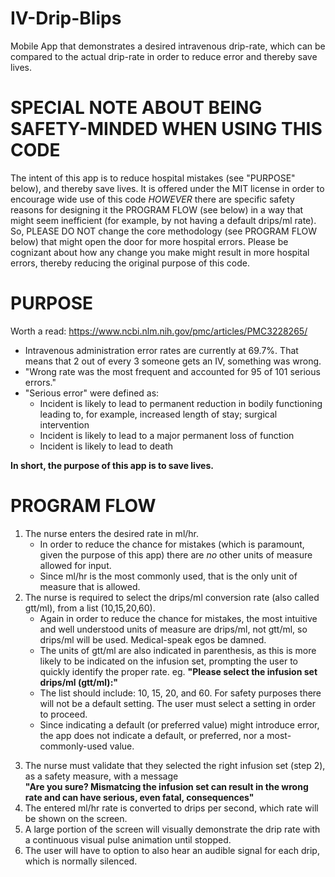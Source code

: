 # IV-Drip-Blips
Mobile App that demonstrates a desired intravenous drip-rate, which can be compared to the actual drip-rate in order to reduce error and thereby save lives.

# SPECIAL NOTE ABOUT BEING SAFETY-MINDED WHEN USING THIS CODE
The intent of this app is to reduce hospital mistakes (see "PURPOSE" below), and thereby save lives.  It is offered under the MIT license in order to encourage wide use of this code *HOWEVER* there are specific safety reasons for designing it the PROGRAM FLOW (see below) in a way that might seem inefficient (for example, by not having a default drips/ml rate). So, PLEASE DO NOT change the core methodology (see PROGRAM FLOW below) that might open the door for more hospital errors.  Please be cognizant about how any change you make might result in more hospital errors, thereby reducing the original purpose of this code.

# PURPOSE
Worth a read: https://www.ncbi.nlm.nih.gov/pmc/articles/PMC3228265/
* Intravenous administration error rates are currently at 69.7%. That means
     that 2 out of every 3 someone gets an IV, something was wrong.
* "Wrong rate was the most frequent and accounted for 95 of 101 serious errors."
* "Serious error" were defined as:
   * Incident is likely to lead to permanent reduction in bodily functioning leading
        to, for example, increased length of stay; surgical intervention
   * Incident is likely to lead to a major permanent loss of function
   * Incident is likely to lead to death

**In short, the purpose of this app is to save lives.**

# PROGRAM FLOW
1. The nurse enters the desired rate in ml/hr.
    - In order to reduce the chance for mistakes (which is paramount, given the purpose of this app)
          there are *no* other units of measure allowed for input.
    - Since ml/hr is the most commonly used, that is the only unit of measure that is allowed.
2. The nurse is required to select the drips/ml conversion rate (also called gtt/ml), from a list (10,15,20,60).
    - Again in order to reduce the chance for mistakes, the most intuitive and well understood units of measure
              are drips/ml, not gtt/ml, so drips/ml will be used.  Medical-speak egos be damned.
    - The units of gtt/ml are also indicated in parenthesis, as this is more likely to be
                     indicated on the infusion set, prompting the user to quickly identify the proper rate.
                     eg. **"Please select the infusion set drips/ml (gtt/ml):"**
    - The list should include: 10, 15, 20, and 60.  For safety purposes there will not
              be a default setting. The user must select a setting in order to proceed.
    - Since indicating a
              default (or preferred value) might introduce error, the app does not indicate a default,
              or preferred, nor a most-commonly-used value.
3) The nurse must validate that they selected the right infusion set (step 2), as a safety measure, with a message  
    **"Are you sure? Mismatcing the infusion set can result in the wrong rate and can have serious, even fatal, consequences"**
4) The entered ml/hr rate is converted to drips per second, which rate will be shown on the screen.
5) A large portion of the screen will visually demonstrate the drip rate with a continuous visual pulse animation until stopped.
6) The user will have to option to also hear an audible signal for each drip, which is normally silenced.
